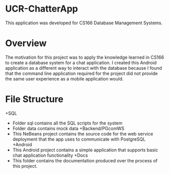 UCR-ChatterApp
==============
This application was developed for CS166 Database Management Systems.

Overview
==============
The motivation for this project was to apply the knowledge learned in CS166 to create a database system for a chat application. I created this Android application as a different way to interact with the database because I found that the command line application required for the project did not provide the same user experience as a mobile application would. 

File Structure
==============
+SQL
  * Folder sql contains all the SQL scripts for the system
  * Folder data contains mock data 
+Backend/PGcomWS
  * This NeBeans project contains the source code for the web service deployment that the app uses to communicate with PostgreSQL
+Android
  * This Android project contains a simple application that supports basic chat application functionality
+Docs
  * This folder contains the documentation produced over the process of this project.
